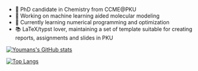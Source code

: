<!--### Hi there 👋-->

<!--
**xiaoxuan-yu/xiaoxuan-yu** is a ✨ _special_ ✨ repository because its `README.md` (this file) appears on your GitHub profile.

Here are some ideas to get you started:

- 🔭 I’m currently working on ...
- 🌱 I’m currently learning ...
- 👯 I’m looking to collaborate on ...
- 🤔 I’m looking for help with ...
- 💬 Ask me about ...
- 📫 How to reach me: ...
- 😄 Pronouns: ...
- ⚡ Fun fact: ...
-->
- 🏫 PhD candidate in Chemistry from CCME@PKU
- 🔬 Working on machine learning aided molecular modeling
- 🌱 Currently learning numerical programming and optimization
- 📚 LaTeX/typst lover, maintaining a set of template suitable for creating reports, assignments and slides in PKU

[![Youmans's GitHub stats](https://github-readme-stats.vercel.app/api?username=xiaoxuan-yu&count_private=true&show_icons=true)](https://github.com/xiaoxuan-yu)

[![Top Langs](https://github-readme-stats.vercel.app/api/top-langs/?username=xiaoxuan-yu&layout=compact)](https://github.com/xiaoxuan-yu)
